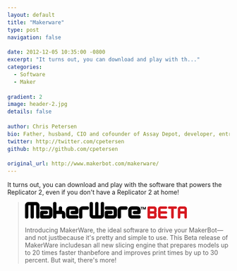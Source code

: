 ```yaml
---
layout: default
title: "Makerware"
type: post
navigation: false

date: 2012-12-05 10:35:00 -0800
excerpt: "It turns out, you can download and play with th..."
categories:
  - Software
  - Maker

gradient: 2
image: header-2.jpg
details: false

author: Chris Petersen
bio: Father, husband, CIO and cofounder of Assay Depot, developer, entrepreneur and technologist.
twitter: http://twitter.com/cpetersen
github: http://github.com/cpetersen

original_url: http://www.makerbot.com/makerware/
---
```



It turns out, you can download and play with the software that powers the Replicator 2, even if you don't have a Replicator 2 at home!

 >   ![](/assets/import/8826ace8a155d2417c0e083d4dfdfda3.png)  
 > 
 > Introducing MakerWare, the ideal software to drive your MakerBot—and not justbecause it's pretty and simple to use. This Beta release of MakerWare includesan all new slicing engine that prepares models up to 20 times faster thanbefore and improves print times by up to 30 percent. But wait, there's more!
 > 
 > 
